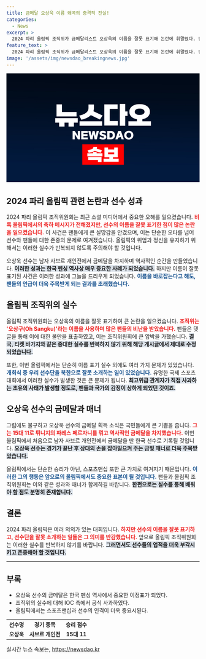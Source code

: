 ```yaml
---
title: 금메달 오상욱 이름 왜곡의 충격적 진실!
categories:
  - News
excerpt: >
  2024 파리 올림픽 조직위가 금메달리스트 오상욱의 이름을 잘못 표기해 논란에 휘말렸다. 팬들의 항의가 이어진 가운데, IOC는 윤석열 대통령에게 사과하며 공식적으로 실수를 인정했다.
feature_text: >
  2024 파리 올림픽 조직위가 금메달리스트 오상욱의 이름을 잘못 표기해 논란에 휘말렸다. 팬들의 항의가 이어진 가운데, IOC는 윤석열 대통령에게 사과하며 공식적으로 실수를 인정했다.
image: '/assets/img/newsdao_breakingnews.jpg'
---
```


<p><img src="/assets/img/newsdao_breakingnews.jpg" alt="cryptoinkorea 속보" /></p>

<h2 data-ke-size="size26">2024 파리 올림픽 관련 논란과 선수 성과</h2>

<p data-ke-size="size16">2024 파리 올림픽 조직위원회는 최근 소셜 미디어에서 중요한 오해를 일으켰습니다. <b><span style="color: #ee2323;">비록 올림픽에서의 축하 메시지가 전해졌지만, 선수의 이름을 잘못 표기한 점이 많은 논란을 일으켰습니다.</span></b> 이 사건은 팬들에게 큰 실망감을 안겼으며, 이는 단순한 오타를 넘어 선수와 팬들에 대한 존중의 문제로 여겨졌습니다. 올림픽의 위엄과 정신을 유지하기 위해서는 이러한 실수가 반복되지 않도록 주의해야 할 것입니다.</p>

<p data-ke-size="size16">오상욱 선수는 남자 사브르 개인전에서 금메달을 차지하며 역사적인 순간을 만들었습니다. <b><span style="background-color: #21538527;">이러한 성과는 한국 펜싱 역사상 매우 중요한 사례가 되었습니다.</span></b> 하지만 이름이 잘못 표기된 사건은 이러한 성과에 그늘을 드리우게 되었습니다. <b><span style="color: #1a5490;">이름을 바로잡는다고 해도, 팬들의 언급이 더욱 주목받게 되는 결과를 초래했습니다.</span></b> </p>

<h2 data-ke-size="size26">올림픽 조직위의 실수</h2>

<p data-ke-size="size16">올림픽 조직위원회는 오상욱의 이름을 잘못 표기하여 큰 논란을 일으켰습니다. <b><span style="color: #ee2323;">조직위는 '오상구(Oh Sangku)'라는 이름을 사용하며 많은 팬들의 비난을 받았습니다.</span></b> 팬들은 댓글을 통해 이에 대한 불만을 표출하였고, 이는 조직위원회에 큰 압박을 가했습니다. <b><span style="background-color: #21538527;">결국, 티켓 바가지와 같은 중대한 실수를 반복하지 않기 위해 해당 게시글에서 제대로 수정되었습니다.</span></b> </p>

<p data-ke-size="size16">또한, 이번 올림픽에서는 단순히 이름 표기 실수 외에도 여러 가지 문제가 있었습니다. <b><span style="color: #1a5490;">개회식 중 우리 선수단을 북한으로 잘못 소개하는 일이 있었습니다.</span></b> 유명한 국제 스포츠 대회에서 이러한 실수가 발생한 것은 큰 문제가 됩니다. <b><span style="background-color: #21538527;">최고위급 관계자가 직접 사과하는 초유의 사태가 발생할 정도로, 팬들과 국가의 감정이 상하게 되었던 것이죠.</span></b> </p>

<h2 data-ke-size="size26">오상욱 선수의 금메달과 매너</h2>

<p data-ke-size="size16">그럼에도 불구하고 오상욱 선수의 금메달 획득 소식은 국민들에게 큰 기쁨을 줍니다. <b><span style="color: #ee2323;">그는 15대 11로 튀니지의 파레스 페르자니를 꺾고 역사적인 금메달을 차지했습니다.</span></b> 이번 올림픽에서 처음으로 남자 사브르 개인전에서 금메달을 딴 한국 선수로 기록될 것입니다. <b><span style="background-color: #21538527;">오상욱 선수는 경기가 끝난 후 상대의 손을 잡아일으켜 주는 금빛 매너로 더욱 주목받았습니다.</span></b> </p>

<p data-ke-size="size16">올림픽에서는 단순한 승리가 아닌, 스포츠맨십 또한 큰 가치로 여겨지기 때문입니다. <b><span style="color: #1a5490;">이러한 그의 행동은 앞으로의 올림픽에서도 중요한 표본이 될 것입니다.</span></b> 팬들과 올림픽 조직위원회는 이와 같은 성과와 매너가 함께하길 바랍니다. <b><span style="background-color: #21538527;">한편으로는 실수를 통해 배워야 할 점도 분명히 존재합니다.</span></b> </p>

<h2 data-ke-size="size26">결론</h2>

<p data-ke-size="size16">2024 파리 올림픽은 여러 의의가 있는 대회입니다. <b><span style="color: #ee2323;">하지만 선수의 이름을 잘못 표기하고, 선수단을 잘못 소개하는 일들은 그 의미를 반감했습니다.</span></b> 앞으로 올림픽 조직위원회는 이러한 실수를 반복하지 않기를 바랍니다. <b><span style="background-color: #21538527;">그러면서도 선수들의 업적을 더욱 부각시키고 존중해야 할 것입니다.</span></b> </p>

<hr>

<h2 data-ke-size="size26">부록</h2>

<ul>
    <li>오상욱 선수의 금메달은 한국 펜싱 역사에서 중요한 이정표가 되었다.</li>
    <li>조직위의 실수에 대해 IOC 측에서 공식 사과하였다.</li>
    <li>올림픽에서는 스포츠맨십과 선수의 인격이 더욱 중요시된다.</li>
</ul>

<table style="width: 100%;">
    <tr>
        <td style="text-align: center; height: 17px;"><b>선수명</b></td>
        <td style="text-align: center; height: 17px;"><b>경기 종목</b></td>
        <td style="text-align: center; height: 17px;"><b>승리 점수</b></td>
    </tr>
    <tr>
        <td style="text-align: center; height: 17px;"><b>오상욱</b></td>
        <td style="text-align: center; height: 17px;"><b>사브르 개인전</b></td>
        <td style="text-align: center; height: 17px;"><b>15대 11</b></td>
    </tr>
</table>
실시간 뉴스 속보는, <a href="https://newsdao.kr" rel="dofollow">https://newsdao.kr</a>


